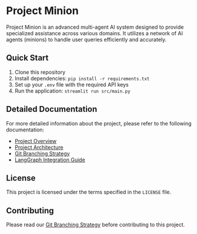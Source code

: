 # Project Minion

Project Minion is an advanced multi-agent AI system designed to provide specialized assistance across various domains. It utilizes a network of AI agents (minions) to handle user queries efficiently and accurately.

## Quick Start

1. Clone this repository
2. Install dependencies: `pip install -r requirements.txt`
3. Set up your `.env` file with the required API keys
4. Run the application: `streamlit run src/main.py`

## Detailed Documentation

For more detailed information about the project, please refer to the following documentation:

- [Project Overview](docs/project_overview.md)
- [Project Architecture](docs/project-architecture-doc.md)
- [Git Branching Strategy](docs/git-branching-strategy.md)
- [LangGraph Integration Guide](docs/project-echo-langraph-integration-guide-v2.md)

## License

This project is licensed under the terms specified in the `LICENSE` file.

## Contributing

Please read our [Git Branching Strategy](docs/git-branching-strategy.md) before contributing to this project.
